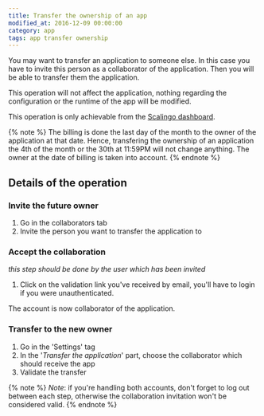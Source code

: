 ```yaml
---
title: Transfer the ownership of an app
modified_at: 2016-12-09 00:00:00
category: app
tags: app transfer ownership
---
```


You may want to transfer an application to someone else. In this case you have to
invite this person as a collaborator of the application. Then you will be able to
transfer them the application.

This operation will not affect the application, nothing regarding the configuration
or the runtime of the app will be modified.

This operation is only achievable from the [Scalingo
dashboard](https://my.scalingo.com).

{% note %}
  The billing is done the last day of the month to the owner of the application at that date. Hence,
  transfering the ownership of an application the 4th of the month or the 30th at 11:59PM will not
  change anything. The owner at the date of billing is taken into account.
{% endnote %}

## Details of the operation

### Invite the future owner

1. Go in the collaborators tab
2. Invite the person you want to transfer the application to

### Accept the collaboration

*this step should be done by the user which has been invited*

1. Click on the validation link you've received by email, you'll have to login if you were unauthenticated.

The account is now collaborator of the application.

### Transfer to the new owner

1. Go in the 'Settings' tag
2. In the '*Transfer the application*' part, choose the collaborator which should receive the app
3. Validate the transfer

{% note %}
  *Note*: if you're handling both accounts, don't forget to log out between each step, otherwise the
  collaboration invitation won't be considered valid.
{% endnote %}
